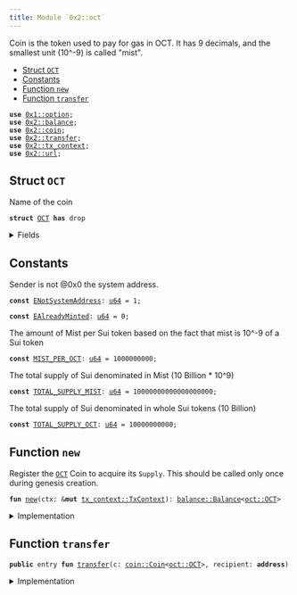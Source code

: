 ```yaml
---
title: Module `0x2::oct`
---
```


Coin<OCT> is the token used to pay for gas in OCT.
It has 9 decimals, and the smallest unit (10^-9) is called "mist".


-  [Struct `OCT`](#0x2_oct_OCT)
-  [Constants](#@Constants_0)
-  [Function `new`](#0x2_oct_new)
-  [Function `transfer`](#0x2_oct_transfer)


<pre><code><b>use</b> <a href="../move-stdlib/option.md#0x1_option">0x1::option</a>;
<b>use</b> <a href="../one-framework/balance.md#0x2_balance">0x2::balance</a>;
<b>use</b> <a href="../one-framework/coin.md#0x2_coin">0x2::coin</a>;
<b>use</b> <a href="../one-framework/transfer.md#0x2_transfer">0x2::transfer</a>;
<b>use</b> <a href="../one-framework/tx_context.md#0x2_tx_context">0x2::tx_context</a>;
<b>use</b> <a href="../one-framework/url.md#0x2_url">0x2::url</a>;
</code></pre>



<a name="0x2_oct_OCT"></a>

## Struct `OCT`

Name of the coin


<pre><code><b>struct</b> <a href="../one-framework/oct.md#0x2_oct_OCT">OCT</a> <b>has</b> drop
</code></pre>



<details>
<summary>Fields</summary>


<dl>
<dt>
<code>dummy_field: bool</code>
</dt>
<dd>

</dd>
</dl>


</details>

<a name="@Constants_0"></a>

## Constants


<a name="0x2_oct_ENotSystemAddress"></a>

Sender is not @0x0 the system address.


<pre><code><b>const</b> <a href="../one-framework/oct.md#0x2_oct_ENotSystemAddress">ENotSystemAddress</a>: <a href="../move-stdlib/u64.md#0x1_u64">u64</a> = 1;
</code></pre>



<a name="0x2_oct_EAlreadyMinted"></a>



<pre><code><b>const</b> <a href="../one-framework/oct.md#0x2_oct_EAlreadyMinted">EAlreadyMinted</a>: <a href="../move-stdlib/u64.md#0x1_u64">u64</a> = 0;
</code></pre>



<a name="0x2_oct_MIST_PER_OCT"></a>

The amount of Mist per Sui token based on the fact that mist is
10^-9 of a Sui token


<pre><code><b>const</b> <a href="../one-framework/oct.md#0x2_oct_MIST_PER_OCT">MIST_PER_OCT</a>: <a href="../move-stdlib/u64.md#0x1_u64">u64</a> = 1000000000;
</code></pre>



<a name="0x2_oct_TOTAL_SUPPLY_MIST"></a>

The total supply of Sui denominated in Mist (10 Billion * 10^9)


<pre><code><b>const</b> <a href="../one-framework/oct.md#0x2_oct_TOTAL_SUPPLY_MIST">TOTAL_SUPPLY_MIST</a>: <a href="../move-stdlib/u64.md#0x1_u64">u64</a> = 10000000000000000000;
</code></pre>



<a name="0x2_oct_TOTAL_SUPPLY_OCT"></a>

The total supply of Sui denominated in whole Sui tokens (10 Billion)


<pre><code><b>const</b> <a href="../one-framework/oct.md#0x2_oct_TOTAL_SUPPLY_OCT">TOTAL_SUPPLY_OCT</a>: <a href="../move-stdlib/u64.md#0x1_u64">u64</a> = 10000000000;
</code></pre>



<a name="0x2_oct_new"></a>

## Function `new`

Register the <code><a href="../one-framework/oct.md#0x2_oct_OCT">OCT</a></code> Coin to acquire its <code>Supply</code>.
This should be called only once during genesis creation.


<pre><code><b>fun</b> <a href="../one-framework/oct.md#0x2_oct_new">new</a>(ctx: &<b>mut</b> <a href="../one-framework/tx_context.md#0x2_tx_context_TxContext">tx_context::TxContext</a>): <a href="../one-framework/balance.md#0x2_balance_Balance">balance::Balance</a>&lt;<a href="../one-framework/oct.md#0x2_oct_OCT">oct::OCT</a>&gt;
</code></pre>



<details>
<summary>Implementation</summary>


<pre><code><b>fun</b> <a href="../one-framework/oct.md#0x2_oct_new">new</a>(ctx: &<b>mut</b> TxContext): Balance&lt;<a href="../one-framework/oct.md#0x2_oct_OCT">OCT</a>&gt; {
    <b>assert</b>!(ctx.sender() == @0x0, <a href="../one-framework/oct.md#0x2_oct_ENotSystemAddress">ENotSystemAddress</a>);
    <b>assert</b>!(ctx.epoch() == 0, <a href="../one-framework/oct.md#0x2_oct_EAlreadyMinted">EAlreadyMinted</a>);

    <b>let</b> (treasury, metadata) = <a href="../one-framework/coin.md#0x2_coin_create_currency">coin::create_currency</a>(
        <a href="../one-framework/oct.md#0x2_oct_OCT">OCT</a> {},
        9,
        b"<a href="../one-framework/oct.md#0x2_oct_OCT">OCT</a>",
        b"<a href="../one-framework/oct.md#0x2_oct_OCT">OCT</a>",
        // TODO: add appropriate description and logo <a href="../one-framework/url.md#0x2_url">url</a>
        b"",
        <a href="../move-stdlib/option.md#0x1_option_none">option::none</a>(),
        ctx,
    );
    <a href="../one-framework/transfer.md#0x2_transfer_public_freeze_object">transfer::public_freeze_object</a>(metadata);
    <b>let</b> <b>mut</b> supply = treasury.treasury_into_supply();
    <b>let</b> total_sui = supply.increase_supply(<a href="../one-framework/oct.md#0x2_oct_TOTAL_SUPPLY_MIST">TOTAL_SUPPLY_MIST</a>);
    supply.destroy_supply();
    total_sui
}
</code></pre>



</details>

<a name="0x2_oct_transfer"></a>

## Function `transfer`



<pre><code><b>public</b> entry <b>fun</b> <a href="../one-framework/transfer.md#0x2_transfer">transfer</a>(c: <a href="../one-framework/coin.md#0x2_coin_Coin">coin::Coin</a>&lt;<a href="../one-framework/oct.md#0x2_oct_OCT">oct::OCT</a>&gt;, recipient: <b>address</b>)
</code></pre>



<details>
<summary>Implementation</summary>


<pre><code><b>public</b> entry <b>fun</b> <a href="../one-framework/transfer.md#0x2_transfer">transfer</a>(c: <a href="../one-framework/coin.md#0x2_coin_Coin">coin::Coin</a>&lt;<a href="../one-framework/oct.md#0x2_oct_OCT">OCT</a>&gt;, recipient: <b>address</b>) {
    <a href="../one-framework/transfer.md#0x2_transfer_public_transfer">transfer::public_transfer</a>(c, recipient)
}
</code></pre>



</details>
